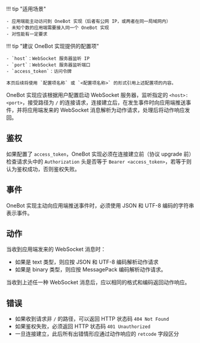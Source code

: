!!! tip "适用场景"

    - 应用端能主动访问到 OneBot 实现（后者有公网 IP，或两者在同一局域网内）
    - 未知个数的应用端需要接入同一个 OneBot 实现
    - 对性能有一定要求

!!! tip "建议 OneBot 实现提供的配置项"

    - `host`：WebSocket 服务器监听 IP
    - `port`：WebSocket 服务器监听端口
    - `access_token`：访问令牌

    本页后续将使用 `配置项名称` 或 `<配置项名称>` 的形式引用上述配置项的内容。

OneBot 实现应该根据用户配置启动 WebSocket 服务器，监听指定的 `<host>:<port>`，接受路径为 `/` 的连接请求，连接建立后，在发生事件时向应用端推送事件，并将应用端发来的 WebSocket 消息解析为动作请求，处理后将动作响应发回。

## 鉴权

如果配置了 `access_token`，OneBot 实现必须在连接建立前（协议 upgrade 前）检查请求头中的 `Authorization` 头是否等于 `Bearer <access_token>`，若等于则认为鉴权成功，否则鉴权失败。

## 事件

OneBot 实现主动向应用端推送事件时，必须使用 JSON 和 UTF-8 编码的字符串表示事件。

## 动作

当收到应用端发来的 WebSocket 消息时：

- 如果是 text 类型，则应按 JSON 和 UTF-8 编码解析动作请求
- 如果是 binary 类型，则应按 MessagePack 编码解析动作请求。

当收到上述任一种 WebSocket 消息后，应以相同的格式和编码返回动作响应。

## 错误

- 如果收到请求非 `/` 的路径，可以返回 HTTP 状态码 `404 Not Found`
- 如果鉴权失败，必须返回 HTTP 状态码 `401 Unauthorized`
- 一旦连接建立，此后所有出错情形应通过动作响应的 `retcode` 字段区分
